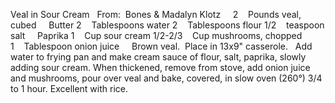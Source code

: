 Veal in Sour Cream
 
From:  Bones & Madalyn Klotz
 
 
2    Pounds veal, cubed
    Butter
2    Tablespoons water
2    Tablespoons flour
1/2    teaspoon salt
    Paprika
1    Cup sour cream
1/2-2/3    Cup mushrooms, chopped
1    Tablespoon onion juice
 
 
Brown veal.  Place in 13x9" casserole.  
Add water to frying pan and make cream sauce of flour, salt, paprika, slowly adding sour cream.
When thickened, remove from stove, add onion juice and mushrooms, pour over veal and bake, covered, in slow oven (260°) 3/4 to 1 hour. 
Excellent with rice.

